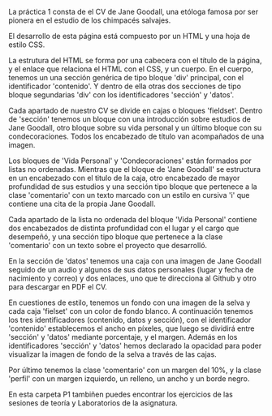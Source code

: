 
La práctica 1 consta de el CV de Jane Goodall, una etóloga famosa por ser pionera en el estudio de los chimpacés salvajes.

El desarrollo de esta página está compuesto por un HTML y una hoja de estilo CSS.

La estrutura del HTML se forma por una cabecera con el título de la página, y el enlace que relaciona el HTML con el CSS, y un cuerpo.
En el cuerpo, tenemos un una sección genérica de tipo bloque 'div' principal, con el identificador 'contenido'. Y dentro de ella otras dos secciones de tipo bloque segundarias 'div' con los identificadores 'sección' y 'datos'.

Cada apartado de nuestro CV se divide en cajas o bloques 'fieldset'. 
Dentro de 'sección' tenemos un bloque con una introducción sobre estudios de Jane Goodall, otro bloque sobre su vida personal y un último bloque con su condecoraciones. Todos los encabezado de título van acompañados de una imagen.

Los bloques de 'Vida Personal' y 'Condecoraciones' están formados por listas no ordenadas. Mientras que el bloque de 'Jane Goodall' se estructura en un encabezado con el titulo de la caja, otro encabezado de mayor profundidad de sus estudios y una sección tipo bloque que pertenece a la clase 'comentario' con un texto marcado con un estilo en cursiva 'i' que contiene una cita de la propia Jane Goodall. 

Cada apartado de la lista no ordenada del bloque 'Vida Personal' contiene dos encabezados de distinta profundidad con el lugar y el cargo que desempeñó, y una sección tipo bloque que pertenece a la clase 'comentario' con un texto sobre el proyecto que desarrolló. 

En la sección de 'datos' tenemos una caja con una imagen de Jane Goodall seguido de un audio y algunos de sus datos personales (lugar y fecha de nacimiento y correo) y dos enlaces, uno que te direcciona al Github y otro para descargar en PDF el CV.

En cuestiones de estilo, tenemos un fondo con una imagen de la selva y cada caja 'fielset' con un color de fondo blanco. A continuación tenemos los tres identificadores (contenido, datos y sección), con el identificador 'contenido' establecemos el ancho en píxeles, que luego se dividirá entre 'sección' y 'datos' mediante porcentaje, y el margen. Además en los identificadores 'sección' y 'datos' hemos declarado la opacidad para poder visualizar la imagen de fondo de la selva a través de las cajas. 

Por último tenemos la clase 'comentario' con un margen del 10%, y la clase 'perfil' con un margen izquierdo, un relleno, un ancho y un borde negro.

En esta carpeta P1 tambiñen puedes encontrar los ejercicios de las sesiones de teoría y Laboratorios de la asignatura.